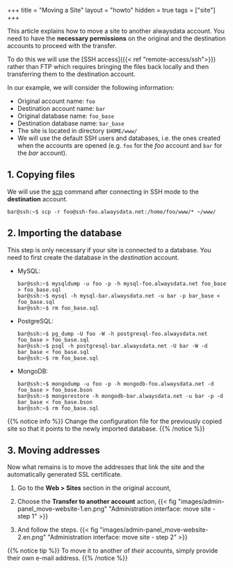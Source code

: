 +++
title = "Moving a Site"
layout = "howto"
hidden = true
tags = ["site"]
+++

This article explains how to move a site to another alwaysdata account. You need to have the **necessary permissions** on the original and the destination accounts to proceed with the transfer.

To do this we will use the [SSH access]({{< ref "remote-access/ssh">}}) rather than FTP which requires bringing the files back locally and then transferring them to the destination account.

In our example, we will consider the following information:

- Original account name: `foo`
- Destination account name: `bar`
- Original database name: `foo_base`
- Destination database name: `bar_base`
- The site is located in directory `$HOME/www/`
- We will use the default SSH users and databases, i.e. the ones created when the accounts are opened (e.g. `foo` for the *foo* account and `bar` for the *bar* account).

## 1. Copying files

We will use the [scp](https://linux.die.net/man/1/scp) command after connecting in SSH mode to the **destination** account.

```
bar@ssh:~$ scp -r foo@ssh-foo.alwaysdata.net:/home/foo/www/* ~/www/
```

## 2. Importing the database

This step is only necessary if your site is connected to a database. You need to first create the database in the *destination* account.

-   MySQL:
    ```
    bar@ssh:~$ mysqldump -u foo -p -h mysql-foo.alwaysdata.net foo_base > foo_base.sql
    bar@ssh:~$ mysql -h mysql-bar.alwaysdata.net -u bar -p bar_base < foo_base.sql
    bar@ssh:~$ rm foo_base.sql
    ```

-   PostgreSQL:
    ```
    bar@ssh:~$ pg_dump -U foo -W -h postgresql-foo.alwaysdata.net foo_base > foo_base.sql
    bar@ssh:~$ psql -h postgresql-bar.alwaysdata.net -U bar -W -d bar_base < foo_base.sql
    bar@ssh:~$ rm foo_base.sql
    ```

-   MongoDB:
    ```
    bar@ssh:~$ mongodump -u foo -p -h mongodb-foo.alwaysdata.net -d foo_base > foo_base.bson
    bar@ssh:~$ mongorestore -h mongodb-bar.alwaysdata.net -u bar -p -d bar_base < foo_base.bson
    bar@ssh:~$ rm foo_base.sql
    ```

{{% notice info %}}
Change the configuration file for the previously copied site so that it points to the newly imported database.
{{% /notice %}}

## 3. Moving addresses

Now what remains is to move the addresses that link the site and the automatically generated SSL certificate.

1.  Go to the **Web > Sites** section in the original account,

2.  Choose the **Transfer to another account** action,
    {{< fig "images/admin-panel_move-website-1.en.png" "Administration interface: move site - step 1" >}}

3.  And follow the steps.
    {{< fig "images/admin-panel_move-website-2.en.png" "Administration interface: move site - step 2" >}}

{{% notice tip %}}
To move it to another of *their* accounts, simply provide their own e-mail address.
{{% /notice %}}
